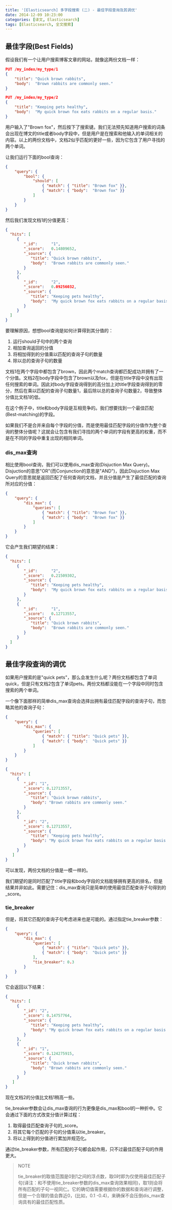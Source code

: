 ```yaml
---
title: '[Elasticsearch] 多字段搜索 (二) - 最佳字段查询及其调优'
date: 2014-12-09 10:23:00
categories: [译文, Elasticsearch]
tags: [Elasticsearch, 全文搜索]
---
```


## 最佳字段(Best Fields)

假设我们有一个让用户搜索博客文章的网站，就像这两份文档一样：

```json
PUT /my_index/my_type/1
{
    "title": "Quick brown rabbits",
    "body":  "Brown rabbits are commonly seen."
}

PUT /my_index/my_type/2
{
    "title": "Keeping pets healthy",
    "body":  "My quick brown fox eats rabbits on a regular basis."
}
```

<!-- More -->

用户输入了"Brown fox"，然后按下了搜索键。我们无法预先知道用户搜索的词条会出现在博文的title或者body字段中，但是用户是在搜索和他输入的单词相关的内容。以上的两份文档中，文档2似乎匹配的更好一些，因为它包含了用户寻找的两个单词。

让我们运行下面的bool查询：

```json
{
    "query": {
        "bool": {
            "should": [
                { "match": { "title": "Brown fox" }},
                { "match": { "body":  "Brown fox" }}
            ]
        }
    }
}
```

然后我们发现文档1的分值更高：

```json
{
  "hits": [
     {
        "_id":      "1",
        "_score":   0.14809652,
        "_source": {
           "title": "Quick brown rabbits",
           "body":  "Brown rabbits are commonly seen."
        }
     },
     {
        "_id":      "2",
        "_score":   0.09256032,
        "_source": {
           "title": "Keeping pets healthy",
           "body":  "My quick brown fox eats rabbits on a regular basis."
        }
     }
  ]
}
```

要理解原因，想想bool查询是如何计算得到其分值的：

1. 运行should子句中的两个查询
2. 相加查询返回的分值
3. 将相加得到的分值乘以匹配的查询子句的数量
4. 除以总的查询子句的数量

文档1在两个字段中都包含了brown，因此两个match查询都匹配成功并拥有了一个分值。文档2在body字段中包含了brown以及fox，但是在title字段中没有出现任何搜索的单词。因此对body字段查询得到的高分加上对title字段查询得到的零分，然后在乘以匹配的查询子句数量1，最后除以总的查询子句数量2，导致整体分值比文档1的低。

在这个例子中，title和body字段是互相竞争的。我们想要找到一个最佳匹配(Best-matching)的字段。

如果我们不是合并来自每个字段的分值，而是使用最佳匹配字段的分值作为整个查询的整体分值呢？这就会让包含有我们寻找的两个单词的字段有更高的权重，而不是在不同的字段中重复出现的相同单词。

### dis_max查询

相比使用bool查询，我们可以使用dis_max查询(Disjuction Max Query)。Disjuction的意思"OR"(而Conjunction的意思是"AND")，因此Disjuction Max Query的意思就是返回匹配了任何查询的文档，并且分值是产生了最佳匹配的查询所对应的分值：

```json
{
    "query": {
        "dis_max": {
            "queries": [
                { "match": { "title": "Brown fox" }},
                { "match": { "body":  "Brown fox" }}
            ]
        }
    }
}
```

它会产生我们期望的结果：

```json
{
  "hits": [
     {
        "_id":      "2",
        "_score":   0.21509302,
        "_source": {
           "title": "Keeping pets healthy",
           "body":  "My quick brown fox eats rabbits on a regular basis."
        }
     },
     {
        "_id":      "1",
        "_score":   0.12713557,
        "_source": {
           "title": "Quick brown rabbits",
           "body":  "Brown rabbits are commonly seen."
        }
     }
  ]
}
```

## 最佳字段查询的调优

如果用户搜索的是"quick pets"，那么会发生什么呢？两份文档都包含了单词quick，但是只有文档2包含了单词pets。两份文档都没能在一个字段中同时包含搜索的两个单词。

一个像下面那样的简单dis_max查询会选择出拥有最佳匹配字段的查询子句，而忽略其他的查询子句：

```json
{
    "query": {
        "dis_max": {
            "queries": [
                { "match": { "title": "Quick pets" }},
                { "match": { "body":  "Quick pets" }}
            ]
        }
    }
}
```

```json
{
  "hits": [
     {
        "_id": "1",
        "_score": 0.12713557, 
        "_source": {
           "title": "Quick brown rabbits",
           "body": "Brown rabbits are commonly seen."
        }
     },
     {
        "_id": "2",
        "_score": 0.12713557, 
        "_source": {
           "title": "Keeping pets healthy",
           "body": "My quick brown fox eats rabbits on a regular basis."
        }
     }
   ]
}
```
可以发现，两份文档的分值是一模一样的。

我们期望的是同时匹配了title字段和body字段的文档能够拥有更高的排名，但是结果并非如此。需要记住：dis_max查询只是简单的使用最佳匹配查询子句得到的_score。

### tie_breaker

但是，将其它匹配的查询子句考虑进来也是可能的。通过指定tie_breaker参数：

```json
{
    "query": {
        "dis_max": {
            "queries": [
                { "match": { "title": "Quick pets" }},
                { "match": { "body":  "Quick pets" }}
            ],
            "tie_breaker": 0.3
        }
    }
}
```

它会返回以下结果：

```json
{
  "hits": [
     {
        "_id": "2",
        "_score": 0.14757764, 
        "_source": {
           "title": "Keeping pets healthy",
           "body": "My quick brown fox eats rabbits on a regular basis."
        }
     },
     {
        "_id": "1",
        "_score": 0.124275915, 
        "_source": {
           "title": "Quick brown rabbits",
           "body": "Brown rabbits are commonly seen."
        }
     }
   ]
}
```

现在文档2的分值比文档1稍高一些。

tie_breaker参数会让dis_max查询的行为更像是dis_max和bool的一种折中。它会通过下面的方式改变分值计算过程：

1. 取得最佳匹配查询子句的_score。
2. 将其它每个匹配的子句的分值乘以tie_breaker。
3. 将以上得到的分值进行累加并规范化。

通过tie_breaker参数，所有匹配的子句都会起作用，只不过最佳匹配子句的作用更大。

> NOTE
> 
> tie_breaker的取值范围是0到1之间的浮点数，取0时即为仅使用最佳匹配子句(译注：和不使用tie_breaker参数的dis_max查询效果相同)，取1则会将所有匹配的子句一视同仁。它的确切值需要根据你的数据和查询进行调整，但是一个合理的值会靠近0，(比如，0.1 -0.4)，来确保不会压倒dis_max查询具有的最佳匹配性质。
